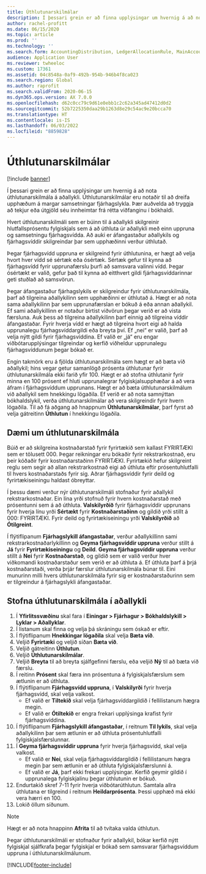 ```yaml
---
title: Úthlutunarskilmálar
description: Í þessari grein er að finna upplýsingar um hvernig á að nota úthlutunarskilmála á aðallykli.
author: rachel-profitt
ms.date: 06/15/2020
ms.topic: article
ms.prod: ''
ms.technology: ''
ms.search.form: AccountingDistribution, LedgerAllocationRule, MainAccount, AllocationTerms
audience: Application User
ms.reviewer: twheeloc
ms.custom: 17361
ms.assetid: 04c8548a-0af9-492b-954b-946b4f8ca023
ms.search.region: Global
ms.author: raprofit
ms.search.validFrom: 2020-06-15
ms.dyn365.ops.version: AX 7.0.0
ms.openlocfilehash: d62c0cc79c9d61e0ebb1c2c62a345ad47412d0d2
ms.sourcegitcommit: 52b7225350daa29b1263d8e29c54ac9e20bcca70
ms.translationtype: HT
ms.contentlocale: is-IS
ms.lasthandoff: 06/03/2022
ms.locfileid: "8859828"
---
```

# <a name="allocation-terms"></a>Úthlutunarskilmálar

[!include [banner](../includes/banner.md)]

Í þessari grein er að finna upplýsingar um hvernig á að nota úthlutunarskilmála á aðallykli. Úthlutunarskilmálar eru notaðir til að dreifa upphæðum á margar samsetningar fjárhagslykla. Þær auðvelda að tryggja að tekjur eða útgjöld séu innheimtar frá rétta viðfanginu í bókhaldi.

Hvert úthlutunarskilmáli sem er búinn til á aðallykli skilgreinir hlutfallsprósentu fylgiskjals sem á að úthluta úr aðallykli með einn uppruna og samsetningu fjárhagsvídda. Að auki er áfangastaður aðallykils og fjárhagsvíddir skilgreindar þar sem upphæðinni verður úthlutað. 

Þegar fjárhagsvídd uppruna er skilgreind fyrir úthlutunina, er hægt að velja hvort hver vídd sé sértæk eða ósértæk. Sértæk gefur til kynna að fjárhagsvídd fyrir upprunafærslu þurfi að samsvara valinni vídd. Þegar ósértækt er valið, gefur það til kynna að eitthvert gildi fjárhagsvíddarinnar geti stuðlað að samsvörun.

Þegar áfangastaður fjárhagslykils er skilgreindur fyrir úthlutunarskilmála, þarf að tilgreina aðallykilinn sem upphæðinni er úthlutað á. Hægt er að nota sama aðallykilinn þar sem upprunafærslan er bókuð á eða annan aðallykil. Ef sami aðallykillinn er notaður birtist viðvörun þegar verið er að vista færsluna. Auk þess að tilgreina aðallykilinn þarf einnig að tilgreina víddir áfangastaðar. Fyrir hverja vídd er hægt að tilgreina hvort eigi að halda upprunalegu fjárhagsvíddargildi eða breyta því. Ef „nei“ er valið, þarf að velja nýtt gildi fyrir fjárhagsvíddina. Ef valið er „já“ eru engar viðbótarupplýsingar tilgreindar og kerfið viðheldur upprunalegu fjárhagsvíddunum þegar bókað er.

Engin takmörk eru á fjölda úthlutunarskilmála sem hægt er að bæta við aðallykil; hins vegar getur samanlögð prósenta úthlutunar fyrir úthlutunarskilmála ekki farið yfir 100. Hægt er að stofna úthlutanir fyrir minna en 100 prósent ef hluti upprunalegrar fylgiskjalsupphæðar á að vera áfram í fjárhagsvíddum upprunans. Hægt er að bæta úthlutunarskilmálum við aðallykil sem hnekkingu lögaðila. Ef verið er að nota samnýttan bókhaldslykil, verða úthlutunarskilmálar að vera skilgreindir fyrir hvern lögaðila. Til að fá aðgang að hnappnum **Úthlutunarskilmálar**, þarf fyrst að velja gátreitinn **Úthlutun** í hnekkingu lögaðila.

## <a name="allocation-term-example"></a>Dæmi um úthlutunarskilmála
Búið er að skilgreina kostnaðarstað fyrir fyrirtækið sem kallast FYRIRTÆKI sem er tölusett 000. Þegar reikningar eru bókaðir fyrir rekstrarkostnað, eru þeir kóðaðir fyrir kostnaðarstaðinn FYRIRTÆKI. Fyrirtækið hefur skilgreint reglu sem segir að allan rekstrarkostnað eigi að úthluta eftir prósentuhlutfalli til hvers kostnaðarstaðs fyrir sig. Aðrar fjárhagsvíddir fyrir deild og fyrirtækiseiningu haldast óbreyttar.

Í þessu dæmi verður nýr úthlutunarskilmáli stofnaður fyrir aðallykil rekstrarkostnaðar. Ein lína yrði stofnuð fyrir hvern kostnaðarstað með prósentunni sem á að úthluta. **Valskilyrðið** fyrir fjárhagsvíddir upprunans fyrir hverja línu yrði **Sértækt** fyrir **Kostnaðarstaðinn** og gildið yrði stillt á 000: FYRIRTÆKI. Fyrir deild og fyrirtækiseiningu yrði **Valskilyrðið** að **Ótilgreint**.

Í flýtiflipanum **Fjárhagslykill áfangastaðar**, verður aðallykillinn sami rekstrarkostnaðarlykillinn og **Geyma fjárhagsvíddir uppruna** verður stillt á **Já** fyrir **Fyrirtækiseiningu** og **Deild**. **Geyma fjárhagsvíddir uppruna** verður stillt á **Nei** fyrir **Kostnaðarstað**, og gildið sem er valið verður hver viðkomandi kostnaðarstaður sem verið er að úthluta á. Ef úthluta þarf á þrjá kostnaðarstaði, verða þrjár færslur úthlutunarskilmála búnar til. Eini munurinn milli hvers úthlutunarskilmála fyrir sig er kostnaðarstaðurinn sem er tilgreindur á fjárhagslykli áfangastaðar.

## <a name="create-an-allocation-term-on-a-main-account"></a>Stofna úthlutunarskilmála í aðallykli

1. Í **Yfirlitssvæðinu** skal fara í **Einingar > Fjárhagur > Bókhaldslykill > Lyklar > Aðallyklar**.
2. Í listanum skal finna og velja þá skráningu sem óskað er eftir.
3. Í flýtiflipanum **Hnekkingar lögaðila** skal velja **Bæta við**.
4. Veljið **Fyrirtæki** og veljið síðan **Bæta við**.
5. Veljið gátreitinn **Úthlutun**.
6. Veljið **Úthlutunarskilmálar**.
7. Veljið **Breyta** til að breyta sjálfgefinni færslu, eða veljið **Ný** til að bæta við færslu.
8. Í reitinn **Prósent** skal færa inn prósentuna á fylgiskjalsfærslum sem ætlunin er að úthluta.
9. Í flýtiflipanum **Fjárhagsvídd uppruna**, í **Valskilyrði** fyrir hverja fjárhagsvídd, skal velja valkost.
    - Ef valið er **Tiltekið** skal velja fjárhagsvíddargildið í fellilistanum hægra megin.
    - Ef valið er **Ótiltekið** er engra frekari upplýsinga krafist fyrir fjárhagsvíddina.
10. Í flýtiflipanum **Fjárhagslykill áfangastaðar**, í reitnum **Til lykils**, skal velja aðallykilinn þar sem ætlunin er að úthluta prósentuhlutfalli fylgiskjalsfærslunnar.
11. Í **Geyma fjárhagsvíddir uppruna** fyrir hverja fjárhagsvídd, skal velja valkost.
    - Ef valið er **Nei**, skal velja fjárhagsvíddargildið í fellilistanum hægra megin þar sem ætlunin er að úthluta fylgiskjalsfærslunni á.
    - Ef valið er **Já**, þarf ekki frekari upplýsingar. Kerfið geymir gildið í upprunalega fylgiskjalinu þegar úthlutunin er bókuð.
12. Endurtakið skref 7-11 fyrir hverja viðbótarúthlutun. Samtala allra úthlutana er tilgreind í reitnum **Heildarprósenta**. Þessi upphæð má ekki vera hærri en 100.
13. Lokið öllum síðunum.

>[!NOTE] 
> Hægt er að nota hnappinn **Afrita** til að tvítaka valda úthlutun.

Þegar úthlutunarskilmáli er stofnaður fyrir aðallykil, bókar kerfið nýtt fylgiskjal sjálfkrafa þegar fylgiskjal er bókað sem samsvarar fjárhagsvíddum uppruna í úthlutunarskilmálunum.


[!INCLUDE[footer-include](../../includes/footer-banner.md)]
